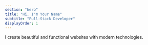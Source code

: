 ```yaml
---
section: "hero"
title: "Hi, I'm Your Name"
subtitle: "Full-Stack Developer"
displayOrder: 1
---
```


I create beautiful and functional websites with modern technologies.